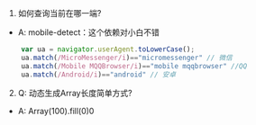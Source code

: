 1. 如何查询当前在哪一端?
- A: mobile-detect：这个依赖对小白不错
```javascript
    var ua = navigator.userAgent.toLowerCase();
    ua.match(/MicroMessenger/i)=="micromessenger" // 微信
    ua.match(/Mobile MQQBrowser/i)=="mobile mqqbrowser" //QQ
    ua.match(/Android/i)=="android" // 安卓
```

2. Q: 动态生成Array长度简单方式?
- A: Array(100).fill(0)0